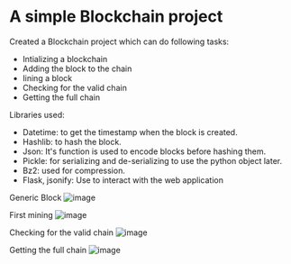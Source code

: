 # A simple Blockchain project

Created a Blockchain project which can do following tasks:
  - Intializing a blockchain
  - Adding the block to the chain
  - Iining a block
  - Checking for the valid chain
  - Getting the full chain
  
Libraries used:

  - Datetime: to get the timestamp when the block is created.
  - Hashlib: to hash the block.
  - Json: It's function is used to encode blocks before hashing them.
  - Pickle: for serializing and de-serializing to use the python object later.
  - Bz2: used for compression.
  - Flask, jsonify: Use to interact with the web application
   
Generic Block
![image](https://user-images.githubusercontent.com/53208497/89111566-349ffc80-d425-11ea-973c-ed39fa934f51.png)

First mining
![image](https://user-images.githubusercontent.com/53208497/89111580-631dd780-d425-11ea-897f-efef05a68f31.png)

Checking for the valid chain
![image](https://user-images.githubusercontent.com/53208497/89111584-7630a780-d425-11ea-931b-815665b0d4bf.png)

Getting the full chain
![image](https://user-images.githubusercontent.com/53208497/89111585-8052a600-d425-11ea-901f-a4cd6158de22.png)
